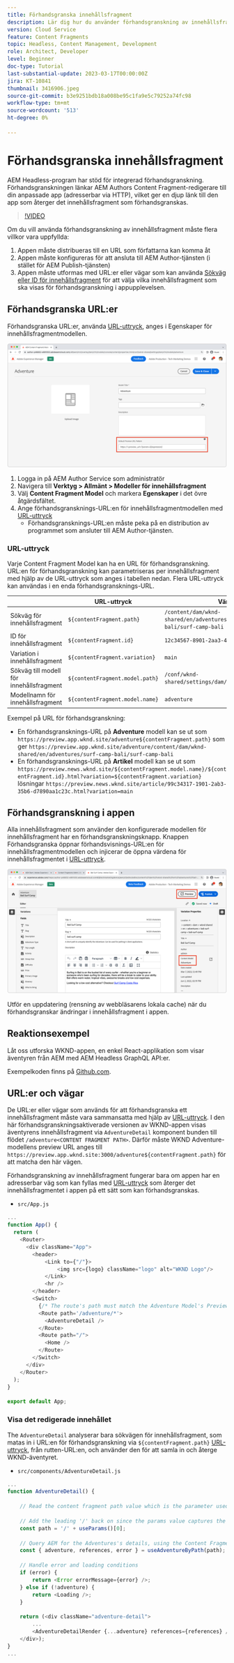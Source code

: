 ```yaml
---
title: Förhandsgranska innehållsfragment
description: Lär dig hur du använder förhandsgranskning av innehållsfragment för alla författare för att snabbt se hur innehållsändringar påverkar AEM Headless-upplevelser.
version: Cloud Service
feature: Content Fragments
topic: Headless, Content Management, Development
role: Architect, Developer
level: Beginner
doc-type: Tutorial
last-substantial-update: 2023-03-17T00:00:00Z
jira: KT-10841
thumbnail: 3416906.jpeg
source-git-commit: b3e9251bdb18a008be95c1fa9e5c79252a74fc98
workflow-type: tm+mt
source-wordcount: '513'
ht-degree: 0%

---
```



# Förhandsgranska innehållsfragment

AEM Headless-program har stöd för integrerad förhandsgranskning. Förhandsgranskningen länkar AEM Authors Content Fragment-redigerare till din anpassade app (adresserbar via HTTP), vilket ger en djup länk till den app som återger det innehållsfragment som förhandsgranskas.

>[!VIDEO](https://video.tv.adobe.com/v/3416906?quality=12&learn=on)

Om du vill använda förhandsgranskning av innehållsfragment måste flera villkor vara uppfyllda:

1. Appen måste distribueras till en URL som författarna kan komma åt
1. Appen måste konfigureras för att ansluta till AEM Author-tjänsten (i stället för AEM Publish-tjänsten)
1. Appen måste utformas med URL:er eller vägar som kan använda [Sökväg eller ID för innehållsfragment](#url-expressions) för att välja vilka innehållsfragment som ska visas för förhandsgranskning i appupplevelsen.

## Förhandsgranska URL:er

Förhandsgranska URL:er, använda [URL-uttryck](#url-expressions), anges i Egenskaper för innehållsfragmentmodellen.

![URL för förhandsgranskning av innehållsfragmentmodell](./assets/preview/cf-model-preview-url.png)

1. Logga in på AEM Author Service som administratör
1. Navigera till __Verktyg > Allmänt > Modeller för innehållsfragment__
1. Välj __Content Fragment Model__ och markera __Egenskaper__ i det övre åtgärdsfältet.
1. Ange förhandsgransknings-URL:en för innehållsfragmentmodellen med [URL-uttryck](#url-expressions)
   + Förhandsgransknings-URL:en måste peka på en distribution av programmet som ansluter till AEM Author-tjänsten.

### URL-uttryck

Varje Content Fragment Model kan ha en URL för förhandsgranskning. URL:en för förhandsgranskning kan parametriseras per innehållsfragment med hjälp av de URL-uttryck som anges i tabellen nedan. Flera URL-uttryck kan användas i en enda förhandsgransknings-URL.

|  | URL-uttryck | Värde |
| --------------------------------------- | ----------------------------------- | ----------- |
| Sökväg för innehållsfragment | `${contentFragment.path}` | `/content/dam/wknd-shared/en/adventures/surf-camp-bali/surf-camp-bali` |
| ID för innehållsfragment | `${contentFragment.id}` | `12c34567-8901-2aa3-45b6-d7890aa1c23c` |
| Variation i innehållsfragment | `${contentFragment.variation}` | `main` |
| Sökväg till modell för innehållsfragment | `${contentFragment.model.path}` | `/conf/wknd-shared/settings/dam/cfm/models/adventure` |
| Modellnamn för innehållsfragment | `${contentFragment.model.name}` | `adventure` |

Exempel på URL för förhandsgranskning:

+ En förhandsgransknings-URL på __Adventure__ modell kan se ut som `https://preview.app.wknd.site/adventure${contentFragment.path}` som ger `https://preview.app.wknd.site/adventure/content/dam/wknd-shared/en/adventures/surf-camp-bali/surf-camp-bali`
+ En förhandsgransknings-URL på __Artikel__ modell kan se ut som `https://preview.news.wknd.site/${contentFragment.model.name}/${contentFragment.id}.html?variation=${contentFragment.variation}` lösningar `https://preview.news.wknd.site/article/99c34317-1901-2ab3-35b6-d7890aa1c23c.html?variation=main`

## Förhandsgranskning i appen

Alla innehållsfragment som använder den konfigurerade modellen för innehållsfragment har en förhandsgranskningsknapp. Knappen Förhandsgranska öppnar förhandsvisnings-URL:en för innehållsfragmentmodellen och injicerar de öppna värdena för innehållsfragmentet i [URL-uttryck](#url-expressions).

![Knappen Förhandsgranska](./assets/preview/preview-button.png)

Utför en uppdatering (rensning av webbläsarens lokala cache) när du förhandsgranskar ändringar i innehållsfragment i appen.

## Reaktionsexempel

Låt oss utforska WKND-appen, en enkel React-applikation som visar äventyren från AEM med AEM Headless GraphQL API:er.

Exempelkoden finns på [Github.com](https://github.com/adobe/aem-guides-wknd-graphql/tree/main/preview-tutorial).

## URL:er och vägar

De URL:er eller vägar som används för att förhandsgranska ett innehållsfragment måste vara sammansatta med hjälp av [URL-uttryck](#url-expressions). I den här förhandsgranskningsaktiverade versionen av WKND-appen visas äventyrens innehållsfragment via `AdventureDetail` komponent bunden till flödet `/adventure<CONTENT FRAGMENT PATH>`. Därför måste WKND Adventure-modellens preview URL anges till `https://preview.app.wknd.site:3000/adventure${contentFragment.path}` för att matcha den här vägen.

Förhandsgranskning av innehållsfragment fungerar bara om appen har en adresserbar väg som kan fyllas med [URL-uttryck](#url-expressions) som återger det innehållsfragmentet i appen på ett sätt som kan förhandsgranskas.

+ `src/App.js`

```javascript
...
function App() {
  return (
    <Router>
      <div className="App">
        <header>
            <Link to={"/"}>
                <img src={logo} className="logo" alt="WKND Logo"/>
            </Link>        
            <hr />
        </header>
        <Switch>
          {/* The route's path must match the Adventure Model's Preview URL expression. In React since the path has `/` you must use wildcards to match instead of the usual `:path` */}
          <Route path='/adventure/*'>
            <AdventureDetail />
          </Route>
          <Route path="/">
            <Home />
          </Route>
        </Switch>
      </div>
    </Router>
  );
}

export default App;
```

### Visa det redigerade innehållet

The `AdventureDetail` analyserar bara sökvägen för innehållsfragment, som matas in i URL:en för förhandsgranskning via `${contentFragment.path}` [URL-uttryck](#url-expressions), från rutten-URL:en, och använder den för att samla in och återge WKND-äventyret.

+ `src/components/AdventureDetail.js`

```javascript
...
function AdventureDetail() {

    // Read the content fragment path value which is the parameter used to query for the adventure's details
    
    // Add the leading '/' back on since the params value captures the `*` wildcard in `/adventure/*`, or everything after the first `/` in the Content Fragment path.
    const path = '/' + useParams()[0];

    // Query AEM for the Adventures's details, using the Content Fragment's `path`
    const { adventure, references, error } = useAdventureByPath(path);

    // Handle error and loading conditions
    if (error) {
        return <Error errorMessage={error} />;
    } else if (!adventure) {
        return <Loading />;
    }

    return (<div className="adventure-detail">
        ...
        <AdventureDetailRender {...adventure} references={references} />
    </div>);
}
...
```
